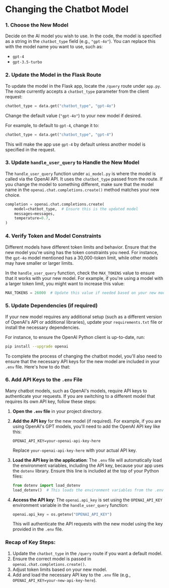 # Changing the Chatbot Model

### 1. Choose the New Model
Decide on the AI model you wish to use. In the code, the model is specified as a string in the `chatbot_type` field (e.g., `"gpt-4o"`). You can replace this with the model name you want to use, such as:

- `gpt-4`
- `gpt-3.5-turbo`

### 2. Update the Model in the Flask Route
To update the model in the Flask app, locate the `/query` route under `app.py`. The route currently accepts a `chatbot_type` parameter from the client request:

```python
chatbot_type = data.get("chatbot_type", "gpt-4o")
```

Change the default value (`"gpt-4o"`) to your new model if desired.

For example, to default to `gpt-4`, change it to:

```python
chatbot_type = data.get("chatbot_type", "gpt-4")
```

This will make the app use `gpt-4` by default unless another model is specified in the request.

### 3. Update `handle_user_query` to Handle the New Model
The `handle_user_query` function under `ai_model.py` is where the model is called via the OpenAI API. It uses the `chatbot_type` passed from the route. If you change the model to something different, make sure that the model name in the `openai.chat.completions.create()` method matches your new choice.

```python
completion = openai.chat.completions.create(
    model=chatbot_type,  # Ensure this is the updated model
    messages=messages,
    temperature=0.7,
)
```

### 4. Verify Token and Model Constraints
Different models have different token limits and behavior. Ensure that the new model you're using has the token constraints you need. For instance, the `gpt-4o` model mentioned has a 30,000-token limit, while other models may have smaller or larger limits.

In the `handle_user_query` function, check the `MAX_TOKENS` value to ensure that it works with your new model. For example, if you're using a model with a larger token limit, you might want to increase this value:

```python
MAX_TOKENS = 26000  # Update this value if needed based on your new model's token limit
```

### 5. Update Dependencies (if required)
If your new model requires any additional setup (such as a different version of OpenAI's API or additional libraries), update your `requirements.txt` file or install the necessary dependencies.

For instance, to ensure the OpenAI Python client is up-to-date, run:

```bash
pip install --upgrade openai
```

To complete the process of changing the chatbot model, you'll also need to ensure that the necessary API keys for the new model are included in your `.env` file. Here's how to do that:

### 6. Add API Keys to the `.env` File
Many chatbot models, such as OpenAI's models, require API keys to authenticate your requests. If you are switching to a different model that requires its own API key, follow these steps:

1. **Open the `.env` file** in your project directory.
   
2. **Add the API key** for the new model (if required). For example, if you are using OpenAI's GPT models, you'll need to add the OpenAI API key like this:

   ```env
   OPENAI_API_KEY=your-openai-api-key-here
   ```

   Replace `your-openai-api-key-here` with your actual API key. 

3. **Load the API key in the application**:
   The `.env` file will automatically load the environment variables, including the API key, because your app uses the `dotenv` library. Ensure this line is included at the top of your Python files:

   ```python
   from dotenv import load_dotenv
   load_dotenv()  # This loads the environment variables from the .env file
   ```

4. **Access the API key**:
   The `openai.api_key` is set using the `OPENAI_API_KEY` environment variable in the `handle_user_query` function:

   ```python
   openai.api_key = os.getenv("OPENAI_API_KEY")
   ```

   This will authenticate the API requests with the new model using the key provided in the `.env` file.

### Recap of Key Steps:
1. Update the `chatbot_type` in the `/query` route if you want a default model.
2. Ensure the correct model is passed in `openai.chat.completions.create()`.
3. Adjust token limits based on your new model.
4. Add and load the necessary API key to the `.env` file (e.g., `OPENAI_API_KEY=your-new-api-key-here`).
